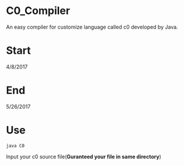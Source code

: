 # C0_Compiler

An easy compiler for customize language called c0 developed by Java.


# Start #

4/8/2017

# End #

5/26/2017

# Use #

`java C0`

Input your c0 source file(**Guranteed your file in same directory**)
 